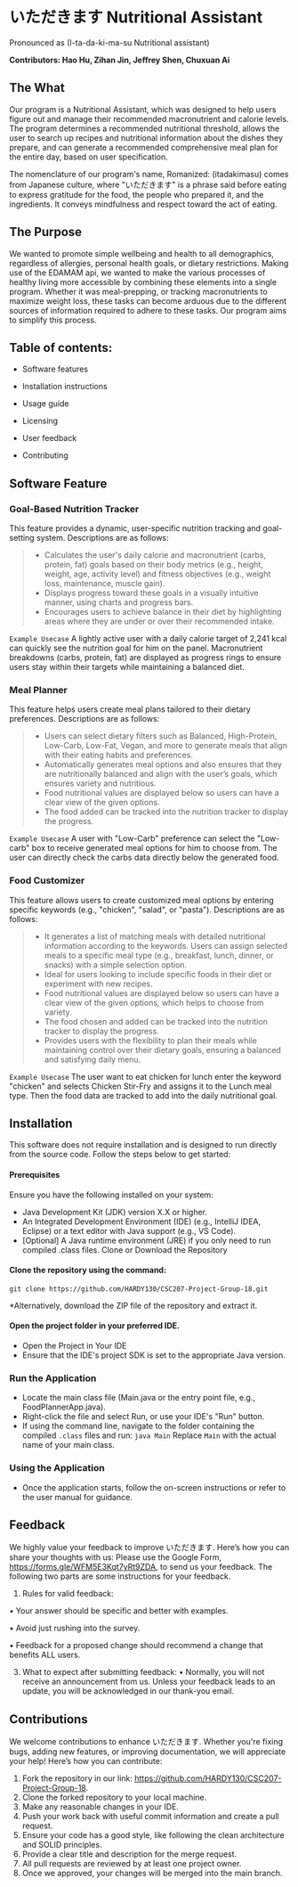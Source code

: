 
# **いただきます Nutritional Assistant**

Pronounced as (I-ta-da-ki-ma-su Nutritional assistant)

**Contributors: Hao Hu, Zihan Jin, Jeffrey Shen, Chuxuan Ai**

## **The What**

Our program is a Nutritional Assistant, which was designed to help users figure out and manage their recommended macronutrient and calorie levels. The program determines a recommended nutritional threshold, allows the user to search up recipes and nutritional information about the dishes they prepare, and can generate a recommended comprehensive meal plan for the entire day, based on user specification.

The nomenclature of our program's name, Romanized: (itadakimasu) comes from Japanese culture, where "いただきます" is a phrase said before eating to express gratitude for the food, the people who prepared it, and the ingredients. It conveys mindfulness and respect toward the act of eating. 

## **The Purpose**

We wanted to promote simple wellbeing and health to all demographics, regardless of allergies, personal health goals, or dietary restrictions. Making use of the EDAMAM api, we wanted to make the various processes of healthy living more accessible by combining these elements into a single program. Whether it was meal-prepping, or tracking macronutrients to maximize weight loss, these tasks can become arduous due to the different sources of information required to adhere to these tasks. Our program aims to simplify this process.


## Table of contents:

- Software features


- Installation instructions


- Usage guide


- Licensing


- User feedback


- Contributing 



## Software Feature
### Goal-Based Nutrition Tracker
This feature provides a dynamic, user-specific nutrition tracking and goal-setting system. Descriptions are as follows:
> - Calculates the user's daily calorie and macronutrient (carbs, protein, fat) goals based on their body metrics (e.g., height, weight, age, activity level) and fitness objectives (e.g., weight loss, maintenance, muscle gain).
> - Displays progress toward these goals in a visually intuitive manner, using charts and progress bars.
> - Encourages users to achieve balance in their diet by highlighting areas where they are under or over their recommended intake.

``Example Usecase``
A lightly active user with a daily calorie target of 2,241 kcal can quickly see the nutrition goal for him on the panel. Macronutrient breakdowns (carbs, protein, fat) are displayed as progress rings to ensure users stay within their targets while maintaining a balanced diet.

### Meal Planner
This feature helps users create meal plans tailored to their dietary preferences. Descriptions are as follows:
> - Users can select dietary filters such as Balanced, High-Protein, Low-Carb, Low-Fat, Vegan, and more to generate meals that align with their eating habits and preferences.
> - Automatically generates meal options and also ensures that they are nutritionally balanced and align with the user’s goals, which ensures variety and nutritious.
> - Food nutritional values are displayed below so users can have a clear view of the given options.
> - The food added can be tracked into the nutrition tracker to display the progress.

``Example Usecase``
A user with "Low-Carb" preference can select the "Low-carb" box to receive generated meal options for him to choose from. The user can directly check the carbs data directly below the generated food.

### Food Customizer
This feature allows users to create customized meal options by entering specific keywords (e.g., "chicken", "salad", or "pasta"). Descriptions are as follows:
> - It generates a list of matching meals with detailed nutritional information according to the keywords. Users can assign selected meals to a specific meal type (e.g., breakfast, lunch, dinner, or snacks) with a simple selection option.
> - Ideal for users looking to include specific foods in their diet or experiment with new recipes.
> - Food nutritional values are displayed below so users can have a clear view of the given options, which helps to choose from variety.
> - The food chosen and added can be tracked into the nutrition tracker to display the progress.
> - Provides users with the flexibility to plan their meals while maintaining control over their dietary goals, ensuring a balanced and satisfying daily menu.

``Example Usecase``
The user want to eat chicken for lunch enter the keyword "chicken" and selects Chicken Stir-Fry and assigns it to the Lunch meal type. Then the food data are tracked to add into the daily nutritional goal. 

## Installation
This software does not require installation and is designed to run directly from the source code. Follow the steps below to get started:

#### Prerequisites

Ensure you have the following installed on your system:
- Java Development Kit (JDK) version X.X or higher.
- An Integrated Development Environment (IDE) (e.g., IntelliJ IDEA, Eclipse) or a text editor with Java support (e.g., VS Code).
- [Optional] A Java runtime environment (JRE) if you only need to run compiled .class files.
Clone or Download the Repository

#### Clone the repository using the command:
``
git clone https://github.com/HARDY130/CSC207-Project-Group-18.git
``

*Alternatively, download the ZIP file of the repository and extract it.

#### Open the project folder in your preferred IDE.
- Open the Project in Your IDE
- Ensure that the IDE's project SDK is set to the appropriate Java version.

### Run the Application

- Locate the main class file (Main.java or the entry point file, e.g., FoodPlannerApp.java). 
- Right-click the file and select Run, or use your IDE's "Run" button.
- If using the command line, navigate to the folder containing the compiled ``.class`` files and run:
``
java Main
``
Replace ``Main`` with the actual name of your main class.

### Using the Application
- Once the application starts, follow the on-screen instructions or refer to the user manual for guidance.







## **Feedback**

We highly value your feedback to improve いただきます. Here’s how you can share your thoughts with us: Please use the Google Form, https://forms.gle/WFM5E3Kqt7yRt9ZDA, to send us your feedback. The following two parts are some instructions for your feedback. 

1.	Rules for valid feedback:

•	Your answer should be specific and better with examples.

•	Avoid just rushing into the survey.

•	Feedback for a proposed change should recommend a change that benefits ALL users.



3.	What to expect after submitting feedback:
•	Normally, you will not receive an announcement from us. Unless your feedback leads to an update, you will be acknowledged in our thank-you email.


## **Contributions**

We welcome contributions to enhance いただきます. Whether you're fixing bugs, adding new features, or improving documentation, we will appreciate your help! Here’s how you can contribute:

1.	Fork the repository in our link: https://github.com/HARDY130/CSC207-Project-Group-18.
2.	Clone the forked repository to your local machine.
3.	Make any reasonable changes in your IDE.
4.	Push your work back with useful commit information and create a pull request.
5.	Ensure your code has a good style, like following the clean architecture and SOLID principles.
6.	Provide a clear title and description for the merge request.
7.	All pull requests are reviewed by at least one project owner.
8.	Once we approved, your changes will be merged into the main branch.
